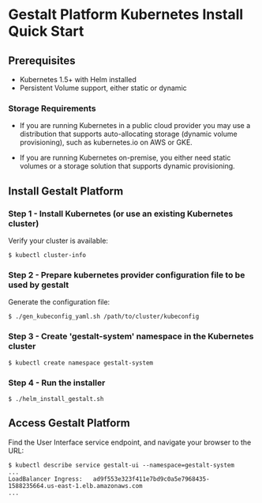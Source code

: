 # Gestalt Platform Kubernetes Install Quick Start

## Prerequisites

* Kubernetes 1.5+ with Helm installed
* Persistent Volume support, either static or dynamic

### Storage Requirements
* If you are running Kubernetes in a public cloud provider you may use a distribution that supports auto-allocating storage (dynamic volume provisioning), such as kubernetes.io on AWS or GKE.

* If you are running Kubernetes on-premise, you either need static volumes or a storage solution that supports dynamic provisioning.

## Install Gestalt Platform

### Step 1 - Install Kubernetes (or use an existing Kubernetes cluster)

Verify your cluster is available:
```
$ kubectl cluster-info
```


### Step 2 - Prepare kubernetes provider configuration file to be used by gestalt

Generate the configuration file:
```
$ ./gen_kubeconfig_yaml.sh /path/to/cluster/kubeconfig
```

### Step 3 - Create 'gestalt-system' namespace in the Kubernetes cluster

```
$ kubectl create namespace gestalt-system
```

### Step 4 - Run the installer

```
$ ./helm_install_gestalt.sh
```

## Access Gestalt Platform

Find the User Interface service endpoint, and navigate your browser to the URL:
```
$ kubectl describe service gestalt-ui --namespace=gestalt-system
...
LoadBalancer Ingress:	ad9f553e323f411e7bd9c0a5e7968435-1588235664.us-east-1.elb.amazonaws.com
...
```
